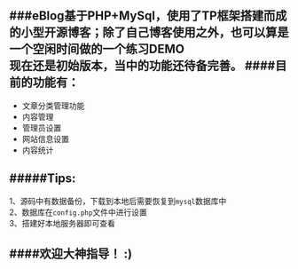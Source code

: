 ###eBlog基于PHP+MySql，使用了TP框架搭建而成的小型开源博客；除了自己博客使用之外，也可以算是一个空闲时间做的一个练习DEMO<br>
现在还是初始版本，当中的功能还待备完善。
####目前的功能有：
------------------
* 文章分类管理功能<br>
* 内容管理<br>
* 管理员设置<br>
* 网站信息设置<br>
* 内容统计<br>

#####Tips:
---------------
1、源码中有数据备份，下载到本地后需要恢复到`mysql`数据库中<br>
2、数据库在`config.php`文件中进行设置<br>
3、搭建好本地服务器即可查看<br>

####欢迎大神指导！ :)
--------------- 
